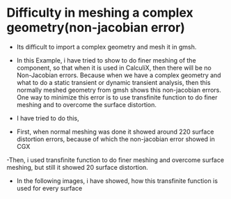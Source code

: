 # Difficulty in meshing a complex geometry(non-jacobian error)

* Its difficult to import a complex geometry and mesh it in gmsh.

* In this Example, i have tried to show to do finer meshing of the component, so that when it is used in CalculiX, then there will be no Non-Jacobian errors.
Because when we have a complex geometry and what to do a static transient or dynamic transient analysis, then this normally meshed geometry from gmsh shows this non-jacobian errors.
One way to minimize this error is to use transfinite function to do finer meshing and to overcome the surface distortion.

* I have tried to do this,

- First, when normal meshing was done it showed around 220 surface distortion errors, because of which the non-jacobian error showed in CGX

-Then, i used transfinite function to do finer meshing and overcome surface meshing, but still it showed 20 surface distortion.

* In the following images, i have showed, how this transfinite function is used for every surface
